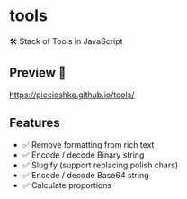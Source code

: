 # tools

🛠 Stack of Tools in JavaScript

## Preview 🎉

<https://piecioshka.github.io/tools/>

## Features

* :white_check_mark: Remove formatting from rich text
* :white_check_mark: Encode / decode Binary string
* :white_check_mark: Slugify (support replacing polish chars)
* :white_check_mark: Encode / decode Base64 string
* :white_check_mark: Calculate proportions
